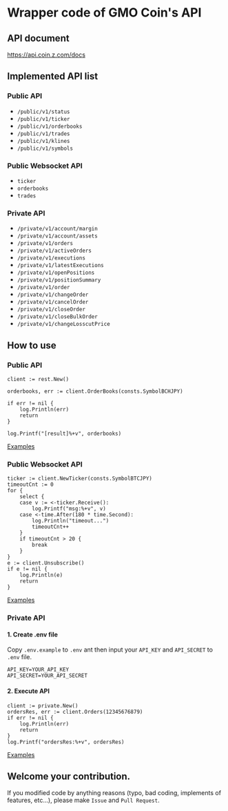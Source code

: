 # Wrapper code of GMO Coin's API
## API document
https://api.coin.z.com/docs

## Implemented API list
### Public API
* `/public/v1/status`
* `/public/v1/ticker`
* `/public/v1/orderbooks`
* `/public/v1/trades`
* `/public/v1/klines`
* `/public/v1/symbols`

### Public Websocket API
* `ticker`
* `orderbooks`
* `trades`

### Private API
* `/private/v1/account/margin`
* `/private/v1/account/assets`
* `/private/v1/orders`
* `/private/v1/activeOrders`
* `/private/v1/executions`
* `/private/v1/latestExecutions`
* `/private/v1/openPositions`
* `/private/v1/positionSummary`
* `/private/v1/order`
* `/private/v1/changeOrder`
* `/private/v1/cancelOrder`
* `/private/v1/closeOrder`
* `/private/v1/closeBulkOrder`
* `/private/v1/changeLosscutPrice`

## How to use
### Public API
```golang
client := rest.New()

orderbooks, err := client.OrderBooks(consts.SymbolBCHJPY)

if err != nil {
    log.Println(err)
    return
}

log.Printf("[result]%+v", orderbooks)
```

[Examples](https://github.com/ijufumi/gogmocoin-examples/tree/master/app/public/rest)

### Public Websocket API
```golang
ticker := client.NewTicker(consts.SymbolBTCJPY)
timeoutCnt := 0
for {
    select {
    case v := <-ticker.Receive():
        log.Printf("msg:%+v", v)
    case <-time.After(180 * time.Second):
        log.Println("timeout...")
        timeoutCnt++
    }
    if timeoutCnt > 20 {
        break
    }
}
e := client.Unsubscribe()
if e != nil {
    log.Println(e)
    return
}
```

[Examples](https://github.com/ijufumi/gogmocoin-examples/tree/master/app/public/ws)

### Private API
#### 1. Create .env file
Copy `.env.example` to `.env` ant then input your `API_KEY` and `API_SECRET` to `.env` file.

```.env
API_KEY=YOUR_API_KEY
API_SECRET=YOUR_API_SECRET
```

#### 2. Execute API

```golang
client := private.New()
ordersRes, err := client.Orders(12345676879)
if err != nil {
    log.Println(err)
    return
}
log.Printf("ordersRes:%+v", ordersRes)
```

[Examples](https://github.com/ijufumi/gogmocoin-examples/tree/master/app/private)

## Welcome your contribution.
If you modified code by anything reasons (typo, bad coding, implements of features, etc...), please make `Issue` and `Pull Request`.
